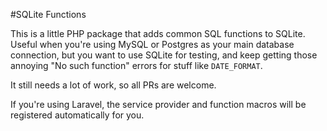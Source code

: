 #SQLite Functions

This is a little PHP package that adds common SQL functions to SQLite. Useful when you're using MySQL or Postgres as your main database connection, but you want to use SQLite for testing, and keep getting those annoying "No such function" errors for stuff like `DATE_FORMAT`.

It still needs a lot of work, so all PRs are welcome.

If you're using Laravel, the service provider and function macros will be registered automatically for you.
